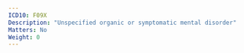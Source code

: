 ```yaml
---
ICD10: F09X
Description: "Unspecified organic or symptomatic mental disorder"
Matters: No
Weight: 0
---
```

